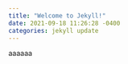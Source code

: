 ```yaml
---
title: "Welcome to Jekyll!"
date: 2021-09-18 11:26:28 -0400
categories: jekyll update
---
```

aaaaaa
